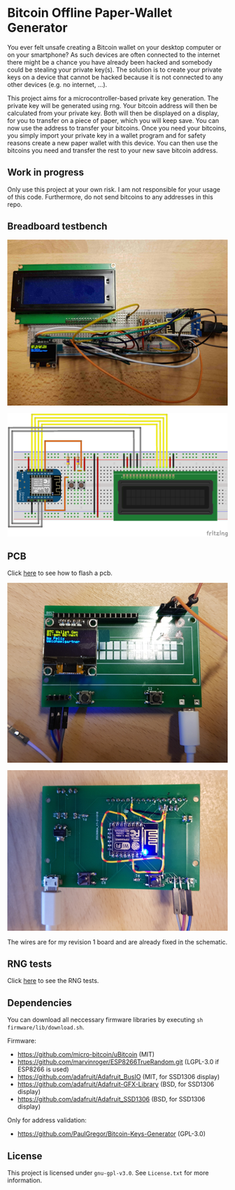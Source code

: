 # Bitcoin Offline Paper-Wallet Generator

You ever felt unsafe creating a Bitcoin wallet on your desktop computer or on your smartphone? As such devices are often connected to the internet there might be a chance you have already been hacked and somebody could be stealing your private key(s). The solution is to create your private keys on a device that cannot be hacked because it is not connected to any other devices (e.g. no internet, ...). 

This project aims for a microcontroller-based private key generation. The private key will be generated using rng. Your bitcoin address will then be calculated from your private key. Both will then be displayed on a display, for you to transfer on a piece of paper, which you will keep save. You can now use the address to transfer your bitcoins. Once you need your bitcoins, you simply import your private key in a wallet program and for safety reasons create a new paper wallet with this device. You can then use the bitcoins you need and transfer the rest to your new save bitcoin address.

## Work in progress

Only use this project at your own risk. I am not responsible for your usage of this code. Furthermore, do not send bitcoins to any addresses in this repo.

## Breadboard testbench

![testbench_real](hardware/testbench/testbench_real.jpg)

![testbench_img](hardware/testbench/testbench_breadboard.png)

## PCB

Click [here](documentation/flash_pcb.md) to see how to flash a pcb.

![pcb_top](documentation/top_led.jpg)

![pcb_bottom](documentation/bottom.jpg)

The wires are for my revision 1 board and are already fixed in the schematic.

## RNG tests

Click [here](tests/rng_validation/TEST.md) to see the RNG tests.

## Dependencies

You can download all neccessary firmware libraries by executing `sh firmware/lib/download.sh`.

Firmware:
* https://github.com/micro-bitcoin/uBitcoin (MIT)
* https://github.com/marvinroger/ESP8266TrueRandom.git (LGPL-3.0 if ESP8266 is used)
* https://github.com/adafruit/Adafruit_BusIO (MIT, for SSD1306 display)
* https://github.com/adafruit/Adafruit-GFX-Library (BSD, for SSD1306 display)
* https://github.com/adafruit/Adafruit_SSD1306 (BSD, for SSD1306 display)

Only for address validation:
* https://github.com/PaulGregor/Bitcoin-Keys-Generator (GPL-3.0)

## License

This project is licensed under `gnu-gpl-v3.0`. See `License.txt` for more information.
